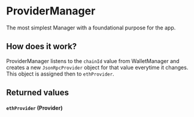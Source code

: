 # ProviderManager

The most simplest Manager with a foundational purpose for the app.

## How does it work?

ProviderManager listens to the `chainId` value from WalletManager and creates a new `JsonRpcProvider` object for that value everytime it changes. This object is assigned then to `ethProvider`.

## Returned values

#### `ethProvider` (Provider)